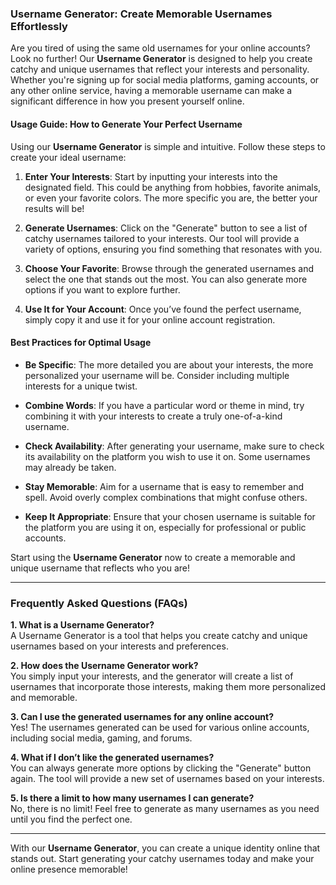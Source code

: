 ### Username Generator: Create Memorable Usernames Effortlessly

Are you tired of using the same old usernames for your online accounts? Look no further! Our **Username Generator** is designed to help you create catchy and unique usernames that reflect your interests and personality. Whether you're signing up for social media platforms, gaming accounts, or any other online service, having a memorable username can make a significant difference in how you present yourself online.

#### Usage Guide: How to Generate Your Perfect Username

Using our **Username Generator** is simple and intuitive. Follow these steps to create your ideal username:

1. **Enter Your Interests**: Start by inputting your interests into the designated field. This could be anything from hobbies, favorite animals, or even your favorite colors. The more specific you are, the better your results will be!
   
2. **Generate Usernames**: Click on the "Generate" button to see a list of catchy usernames tailored to your interests. Our tool will provide a variety of options, ensuring you find something that resonates with you.

3. **Choose Your Favorite**: Browse through the generated usernames and select the one that stands out the most. You can also generate more options if you want to explore further.

4. **Use It for Your Account**: Once you’ve found the perfect username, simply copy it and use it for your online account registration.

#### Best Practices for Optimal Usage

- **Be Specific**: The more detailed you are about your interests, the more personalized your username will be. Consider including multiple interests for a unique twist.
  
- **Combine Words**: If you have a particular word or theme in mind, try combining it with your interests to create a truly one-of-a-kind username.

- **Check Availability**: After generating your username, make sure to check its availability on the platform you wish to use it on. Some usernames may already be taken.

- **Stay Memorable**: Aim for a username that is easy to remember and spell. Avoid overly complex combinations that might confuse others.

- **Keep It Appropriate**: Ensure that your chosen username is suitable for the platform you are using it on, especially for professional or public accounts.

Start using the **Username Generator** now to create a memorable and unique username that reflects who you are!

---

### Frequently Asked Questions (FAQs)

**1. What is a Username Generator?**  
A Username Generator is a tool that helps you create catchy and unique usernames based on your interests and preferences.

**2. How does the Username Generator work?**  
You simply input your interests, and the generator will create a list of usernames that incorporate those interests, making them more personalized and memorable.

**3. Can I use the generated usernames for any online account?**  
Yes! The usernames generated can be used for various online accounts, including social media, gaming, and forums.

**4. What if I don’t like the generated usernames?**  
You can always generate more options by clicking the "Generate" button again. The tool will provide a new set of usernames based on your interests.

**5. Is there a limit to how many usernames I can generate?**  
No, there is no limit! Feel free to generate as many usernames as you need until you find the perfect one.

---

With our **Username Generator**, you can create a unique identity online that stands out. Start generating your catchy usernames today and make your online presence memorable!